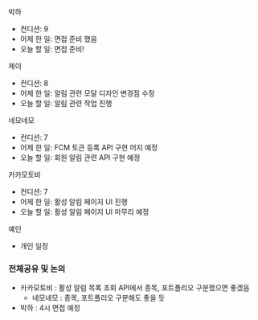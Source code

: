 
박하
- 컨디션: 9
- 어제 한 일: 면접 준비 했음
- 오늘 할 일: 면접 준비!

제이
- 컨디션: 8
- 어제 한 일: 알림 관련 모달 디자인 변경점 수정
- 오늘 할 일: 알림 관련 작업 진행

네모네모
- 컨디션: 7
- 어제 한 일: FCM 토큰 등록 API 구현 머지 예정
- 오늘 할 일: 회원 알림 관련 API 구현 예정

카카모토비
- 컨디션: 7
- 어제 한 일: 활성 알림 페이지 UI 진행
- 오늘 할 일: 활성 알림 페이지 UI 마무리 예정

예인
- 개인 일정

### 전체공유 및 논의
- 카카모토비 : 활성 알림 목록 조회 API에서 종목, 포트폴리오 구분했으면 좋겠음
	- 네모네모 : 종목, 포트폴리오 구분해도 좋을 듯
- 박하 : 4시 면접 예정